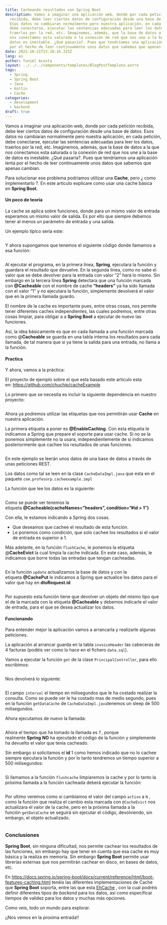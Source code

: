 ```yaml
---
title: Cacheando resultados con Spring Boot
description: Vamos a imaginar una aplicación web, donde por cada petición
  recibida, debe leer ciertos datos de configuración desde una base de datos.
  Esos datos no cambiaran normalmente pero nuestra aplicación, en cada petición,
  debe conectarse, ejecutar las sentencias adecuadas para leer los datos,
  traerlos por la red, etc. Imaginemos, además, que la base de datos a la que
  nos conectamos esta saturada o la conexión de red que nos une a la base de
  datos es inestable. ¿Qué pasaría?. Pues que tendríamos una aplicación lenta
  por el hecho de leer continuamente unos datos que sabemos que apenas cambian.
date: 2022-10-21T23:18:16.315Z
lang: es
author: Yuniel Acosta
layout: ../../../components/templates/BlogPostTemplate.astro
tags:
  - Spring
  - Spring Boot
  - Java
  - Kotlin
  - Cache
categories:
  - development
  - backend
draft: true
---
```

Vamos a imaginar una aplicación web, donde por cada petición recibida, debe leer ciertos datos de configuración desde una base de datos. Esos datos no cambiaran normalmente pero nuestra aplicación, en cada petición, debe conectarse, ejecutar las sentencias adecuadas para leer los datos, traerlos por la red, etc. Imaginemos, además, que la base de datos a la que nos conectamos esta saturada o la conexión de red que nos une a la base de datos es inestable. ¿Qué pasaría?. Pues que tendríamos una aplicación lenta por el hecho de leer continuamente unos datos que sabemos que apenas cambian.

Para solucionar ese problema podríamos utilizar una **Cache**, pero ¿ como implementarlo ?. En este articulo explicare como usar una cache básica en **Spring Boot**.

#### Un poco de teoría

La cache se aplica sobre funciones, donde para un mismo valor de entrada esperamos un mismo valor de salida. Es por ello que siempre debemos tener al menos un parámetro de entrada y una salida.

Un ejemplo típico seria este:

```

```

Y ahora supongamos que tenemos el siguiente código donde llamamos a esa función:

```

```

Al ejecutar el programa, en la primera línea, **Spring**, ejecutara la función y guardara el resultado que devuelve. En la segunda línea, como no sabe el valor que se debe devolver para la entrada con valor “2” hará lo mismo. Sin embargo en la tercera línea **Spring** detectara que una función marcada con **@Cacheable** con el nombre de cache **“headers”** ya ha sido llamada con el valor “1” y no ejecutara la función, simplemente devolverá el valor que en la primera llamada guardo.

El nombre de la cache es importante pues, entre otras cosas, nos permite tener diferentes caches independientes, las cuales podremos, entre otras cosas limpiar, para obligar a a **Spring Boot** a ejecutar de nuevo las funciones.

Así, la idea básicamente es que en cada llamada a una función marcada como @**Cacheable** se guarda en una tabla interna los resultados para cada llamada, de tal manera que si ya tiene la salida para una entrada, no llama a la función.

#### Practica

Y ahora, vamos a la práctica:

El proyecto de ejemplo sobre el que esta basado este articulo esta en: <https://github.com/chuchip/cacheExample>

Lo primero que se necesita es incluir la siguiente dependencia en nuestro proyecto:

```

```

Ahora ya podremos utilizar las etiquetas que nos permitirán usar **Cache** en nuestra aplicación.

La primera etiqueta a poner es **@EnableCaching**. Con esta etiqueta le indicamos a Spring que prepare el soporte para usar cache. Si no se la ponemos simplemente no la usara, independientemente de si indicamos posteriormente que cachee los resultados de unas funciones.

```

```

En este ejemplo se leerán unos datos de una base de datos a través de unas peticiones REST.

Los datos como tal se leen en la clase `CacheDataImpl.java` que esta en el paquete `com.profesorp.cacheexample.impl`

La función que lee los datos es la siguiente:

```

```

Como se puede ver tenemos la etiqueta **@Cacheable(cacheNames=”headers”, condition=”#id > 1″)**

Con ella, le estamos indicando a Spring dos cosas.

* Que deseamos que cachee el resultado de esta función.
* Le ponemos como condición, que solo cachee los resultados si el valor de entrada es superior a 1.

Más adelante, en la función `flushCache`, le ponemos la etiqueta @**CacheEvict** la cual limpia la cache indicada. En este caso, además, le indicamos que borre todas las entradas que tengan cacheadas.

```

```

En la función `update` actualizamos la base de datos y con la etiqueta **@CachePut** le indicamos a Spring que actualice los datos para el valor que hay en **dtoRequest.id**

```

```

Por supuesto esta función tiene que devolver un objeto del mismo tipo que el de la marcada con la etiqueta **@Cacheable** y debemos indicarle el valor de entrada, para el que se desea actualizar los datos.

#### Funcionando

Para entender mejor la aplicación vamos a arrancarla y realizarle algunas peticiones.

La aplicación al arrancar guarda en la tabla `invoiceHeader` las cabeceras de 4 facturas (podéis ver como lo hace en el fichero `data.sql`).

Vamos a ejecutar la función `get` de la clase `PrincipalController`, para ello escribimos:

```

```

Nos devolverá lo siguiente:

```

```

El campo `interval` el tiempo en milisegundos que le ha costado realizar la consulta. Como se puede ver le ha costado mas de medio segundo, pues en la función `getDataCache` de `CacheDataImpl.java`tenemos un sleep de 500 milisegundos.

Ahora ejecutamos de nuevo la llamada:

```

```

Ahora el tiempo que ha tomado la llamada es *1* , porque realmente **Spring** **NO** ha ejecutado el código de la función y simplemente ha devuelto el valor que tenia cacheado.

Sin embargo si solicitamos el **id** 1 como hemos indicado que no lo cachee siempre ejecutara la función y por lo tanto tendremos un tiempo superior a 500 milisegundos:

```

```

Si llamamos a la función `flushcache` limpiaremos la cache y por lo tanto la próxima llamada a la función cacheada deberá ejecutar la función:

```

```

Por ultimo veremos como si cambiamos el valor del campo `activo` a `N` , como la función que realiza el cambio esta marcada con `@CacheEvict` nos actualizara el valor de la cache, pero en la próxima llamada a la función `getDataCache` se seguirá sin ejecutar el código, devolviendo, sin embargo, el objeto actualizado.

```curl

```

### Conclusiones

**Spring Boot**, sin ninguna dificultad, nos permite cachear los resultados de las funciones, sin embargo hay que tener en cuenta que esa cache es muy básica y la realiza en memoria. Sin embargo **Spring Boot** permite usar librerías externas que nos permitirán cachear en disco, en bases de datos, etc.

En <https://docs.spring.io/spring-boot/docs/current/reference/html/boot-features-caching.html> tenéis las diferentes implementaciones de Cache que **Spring Boot** soporta, entre las que esta [EhCache](https://www.ehcache.org/) , con la cual podréis definir diferentes tipos de *backend* para los datos, así como especificar tiempos de validez para los datos y muchas más opciones.

Como veis, todo un mundo para explorar.

¡¡Nos vemos en la proxima entrada!!